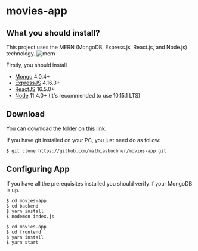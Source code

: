 # movies-app

## What you should install?

This project uses the MERN (MongoDB, Express.js, React.js, and Node.js) technology.
![mern](https://miro.medium.com/max/678/1*dqvlaszRLvoPmARpOlLN9A.png)

Firstly, you should install

-   [Mongo](https://www.mongodb.com/) 4.0.4+
-   [ExpressJS](https://expressjs.com/) 4.16.3+
-   [ReactJS](https://reactjs.org/) 16.5.0+
-   [Node](https://nodejs.org/en/) 11.4.0+ (It's recommended to use 10.15.1 LTS)

## Download

You can download the folder on [this link](https://github.com/mathiasbuchner/movies-app.git).

If you have git installed on your PC, you just need do as follow:

```
$ git clone https://github.com/mathiasbuchner/movies-app.git
```

## Configuring App

If you have all the prerequisites installed you should verify if your MongoDB is up.

```
$ cd movies-app
$ cd backend
$ yarn install
$ nodemon index.js
```

```
$ cd movies-app
$ cd frontend
$ yarn install
$ yarn start
```
